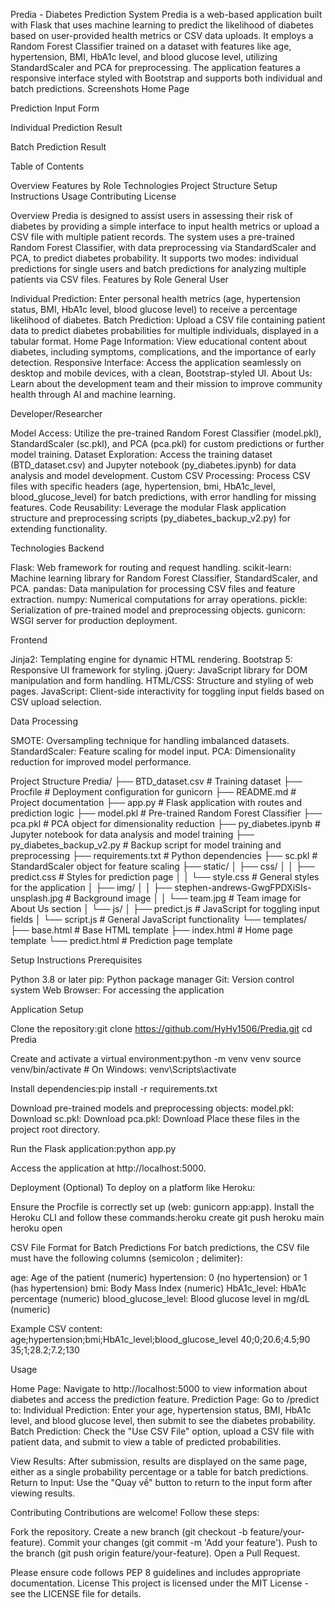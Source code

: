 Predia - Diabetes Prediction System
Predia is a web-based application built with Flask that uses machine learning to predict the likelihood of diabetes based on user-provided health metrics or CSV data uploads. It employs a Random Forest Classifier trained on a dataset with features like age, hypertension, BMI, HbA1c level, and blood glucose level, utilizing StandardScaler and PCA for preprocessing. The application features a responsive interface styled with Bootstrap and supports both individual and batch predictions.
Screenshots
Home Page

Prediction Input Form

Individual Prediction Result

Batch Prediction Result 

Table of Contents

Overview
Features by Role
Technologies
Project Structure
Setup Instructions
Usage
Contributing
License

Overview
Predia is designed to assist users in assessing their risk of diabetes by providing a simple interface to input health metrics or upload a CSV file with multiple patient records. The system uses a pre-trained Random Forest Classifier, with data preprocessing via StandardScaler and PCA, to predict diabetes probability. It supports two modes: individual predictions for single users and batch predictions for analyzing multiple patients via CSV files.
Features by Role
General User

Individual Prediction: Enter personal health metrics (age, hypertension status, BMI, HbA1c level, blood glucose level) to receive a percentage likelihood of diabetes.
Batch Prediction: Upload a CSV file containing patient data to predict diabetes probabilities for multiple individuals, displayed in a tabular format.
Home Page Information: View educational content about diabetes, including symptoms, complications, and the importance of early detection.
Responsive Interface: Access the application seamlessly on desktop and mobile devices, with a clean, Bootstrap-styled UI.
About Us: Learn about the development team and their mission to improve community health through AI and machine learning.

Developer/Researcher

Model Access: Utilize the pre-trained Random Forest Classifier (model.pkl), StandardScaler (sc.pkl), and PCA (pca.pkl) for custom predictions or further model training.
Dataset Exploration: Access the training dataset (BTD_dataset.csv) and Jupyter notebook (py_diabetes.ipynb) for data analysis and model development.
Custom CSV Processing: Process CSV files with specific headers (age, hypertension, bmi, HbA1c_level, blood_glucose_level) for batch predictions, with error handling for missing features.
Code Reusability: Leverage the modular Flask application structure and preprocessing scripts (py_diabetes_backup_v2.py) for extending functionality.

Technologies
Backend

Flask: Web framework for routing and request handling.
scikit-learn: Machine learning library for Random Forest Classifier, StandardScaler, and PCA.
pandas: Data manipulation for processing CSV files and feature extraction.
numpy: Numerical computations for array operations.
pickle: Serialization of pre-trained model and preprocessing objects.
gunicorn: WSGI server for production deployment.

Frontend

Jinja2: Templating engine for dynamic HTML rendering.
Bootstrap 5: Responsive UI framework for styling.
jQuery: JavaScript library for DOM manipulation and form handling.
HTML/CSS: Structure and styling of web pages.
JavaScript: Client-side interactivity for toggling input fields based on CSV upload selection.

Data Processing

SMOTE: Oversampling technique for handling imbalanced datasets.
StandardScaler: Feature scaling for model input.
PCA: Dimensionality reduction for improved model performance.

Project Structure
Predia/
├── BTD_dataset.csv                # Training dataset
├── Procfile                       # Deployment configuration for gunicorn
├── README.md                      # Project documentation
├── app.py                         # Flask application with routes and prediction logic
├── model.pkl                      # Pre-trained Random Forest Classifier
├── pca.pkl                        # PCA object for dimensionality reduction
├── py_diabetes.ipynb              # Jupyter notebook for data analysis and model training
├── py_diabetes_backup_v2.py       # Backup script for model training and preprocessing
├── requirements.txt               # Python dependencies
├── sc.pkl                         # StandardScaler object for feature scaling
├── static/
│   ├── css/
│   │   ├── predict.css            # Styles for prediction page
│   │   └── style.css              # General styles for the application
│   ├── img/
│   │   ├── stephen-andrews-GwgFPDXiSIs-unsplash.jpg  # Background image
│   │   └── team.jpg               # Team image for About Us section
│   └── js/
│       ├── predict.js             # JavaScript for toggling input fields
│       └── script.js              # General JavaScript functionality
└── templates/
    ├── base.html                  # Base HTML template
    ├── index.html                 # Home page template
    └── predict.html               # Prediction page template

Setup Instructions
Prerequisites

Python 3.8 or later
pip: Python package manager
Git: Version control system
Web Browser: For accessing the application

Application Setup

Clone the repository:git clone https://github.com/HyHy1506/Predia.git
cd Predia


Create and activate a virtual environment:python -m venv venv
source venv/bin/activate  # On Windows: venv\Scripts\activate


Install dependencies:pip install -r requirements.txt


Download pre-trained models and preprocessing objects:
model.pkl: Download
sc.pkl: Download
pca.pkl: Download
Place these files in the project root directory.


Run the Flask application:python app.py


Access the application at http://localhost:5000.

Deployment (Optional)
To deploy on a platform like Heroku:

Ensure the Procfile is correctly set up (web: gunicorn app:app).
Install the Heroku CLI and follow these commands:heroku create
git push heroku main
heroku open



CSV File Format for Batch Predictions
For batch predictions, the CSV file must have the following columns (semicolon ; delimiter):

age: Age of the patient (numeric)
hypertension: 0 (no hypertension) or 1 (has hypertension)
bmi: Body Mass Index (numeric)
HbA1c_level: HbA1c percentage (numeric)
blood_glucose_level: Blood glucose level in mg/dL (numeric)

Example CSV content:
age;hypertension;bmi;HbA1c_level;blood_glucose_level
40;0;20.6;4.5;90
35;1;28.2;7.2;130

Usage

Home Page: Navigate to http://localhost:5000 to view information about diabetes and access the prediction feature.
Prediction Page: Go to /predict to:
Individual Prediction: Enter your age, hypertension status, BMI, HbA1c level, and blood glucose level, then submit to see the diabetes probability.
Batch Prediction: Check the "Use CSV File" option, upload a CSV file with patient data, and submit to view a table of predicted probabilities.


View Results: After submission, results are displayed on the same page, either as a single probability percentage or a table for batch predictions.
Return to Input: Use the "Quay về" button to return to the input form after viewing results.

Contributing
Contributions are welcome! Follow these steps:

Fork the repository.
Create a new branch (git checkout -b feature/your-feature).
Commit your changes (git commit -m 'Add your feature').
Push to the branch (git push origin feature/your-feature).
Open a Pull Request.

Please ensure code follows PEP 8 guidelines and includes appropriate documentation.
License
This project is licensed under the MIT License - see the LICENSE file for details.

